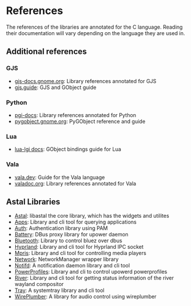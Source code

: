 # References

The references of the libraries are annotated for the C language.
Reading their documentation will vary depending on the language they are used in.

<!--TODO: list some examples on how to read docs,-->
<!--for example the difference between C enums and gjs enums-->

## Additional references

### GJS

- [gjs-docs.gnome.org](https://gjs-docs.gnome.org/): Library references annotated for GJS
- [gjs.guide](https://gjs.guide/): GJS and GObject guide

### Python

- [pgi-docs](https://lazka.github.io/pgi-docs/): Library references annotated for Python
- [pygobject.gnome.org](https://pygobject.gnome.org/): PyGObject reference and guide

### Lua

- [lua-lgi docs](https://github.com/lgi-devs/lgi/tree/master/docs): GObject bindings guide for Lua

### Vala

- [vala.dev](https://vala.dev/): Guide for the Vala language
- [valadoc.org](https://valadoc.org/): Library references annotated for Vala

## Astal Libraries

- [Astal](https://aylur.github.io/libastal): libastal the core library, which has the widgets and utilites
- [Apps](https://aylur.github.io/libastal/apps): Library and cli tool for querying applications
- [Auth](https://aylur.github.io/libastal/auth): Authentication library using PAM
- [Battery](https://aylur.github.io/libastal/battery): DBus proxy library for upower daemon
- [Bluetooth](https://aylur.github.io/libastal/bluetooth): Library to control bluez over dbus
- [Hyprland](https://aylur.github.io/libastal/hyprland): Library and cli tool for Hyprland IPC socket
- [Mpris](https://aylur.github.io/libastal/mpris): Library and cli tool for controlling media players
- [Network](https://aylur.github.io/libastal/network): NetworkManager wrapper library
- [Notifd](https://aylur.github.io/libastal/notifd): A notification daemon library and cli tool
- [PowerProfiles](https://aylur.github.io/libastal/powerprofiles): Library and cli to control upowerd powerprofiles
- [River](https://aylur.github.io/libastal/river): Library and cli tool for getting status information of the river wayland compositor
- [Tray](https://aylur.github.io/libastal/tray): A systemtray library and cli tool
- [WirePlumber](https://aylur.github.io/libastal/wireplumber): A library for audio control using wireplumber
